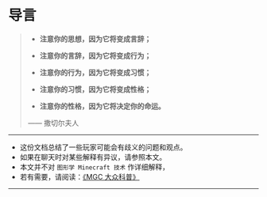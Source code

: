 # 导言

> - **注意你的思想，因为它将变成言辞；**  
> 
> - **注意你的言辞，因为它将变成行为；**  
>
> - **注意你的行为，因为它将变成习惯；**  
> 
> - **注意你的习惯，因为它将变成性格；**  
> 
> - **注意你的性格，因为它将决定你的命运。**  
> 
> —— 撒切尔夫人

---

- 这份文档总结了一些玩家可能会有歧义的问题和观点。
- 如果在聊天时对某些解释有异议，请参照本文。
- 本文并不对 `图形学 Minecraft 技术` 作详细解释，
- 若有需要，请阅读：[《MGC 大众科普》](/science/README.md)

---
